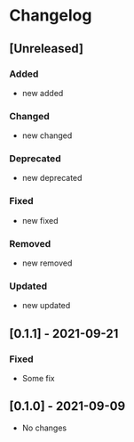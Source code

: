 # Changelog

## [Unreleased]

### Added

- new added

### Changed

- new changed

### Deprecated

- new deprecated

### Fixed

- new fixed

### Removed

- new removed

### Updated

- new updated

## [0.1.1] - 2021-09-21

### Fixed

- Some fix

## [0.1.0] - 2021-09-09

- No changes
